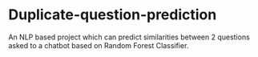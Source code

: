 # Duplicate-question-prediction
An NLP based project which can predict similarities between 2 questions asked to a chatbot based on Random Forest Classifier.
